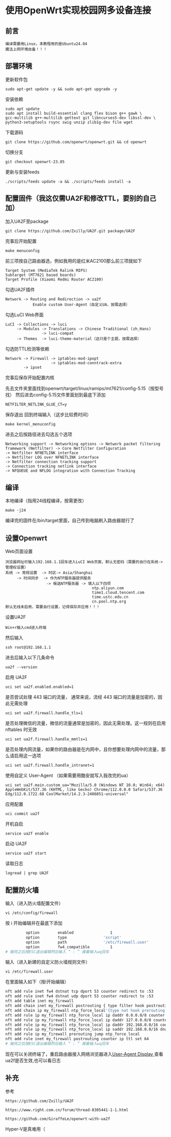 # 使用OpenWrt实现校园网多设备连接
## 前言
```
编译需要用Linux，本教程用的是Ubuntu24.04
魔法上网环境自备！！！
```

## 部署环境
更新软件包
```
sudo apt-get update -y && sudo apt-get upgrade -y
```

安装依赖
```
sudo apt update
sudo apt install build-essential clang flex bison g++ gawk \
gcc-multilib g++-multilib gettext git libncurses5-dev libssl-dev \
python3-setuptools rsync swig unzip zlib1g-dev file wget
```

下载源码
```
git clone https://github.com/openwrt/openwrt.git && cd openwrt
```

切换分支
```
git checkout openwrt-23.05
```

更新与安装feeds
```
./scripts/feeds update -a && ./scripts/feeds install -a
```

## 配置固件（我这仅需UA2F和修改TTL，要别的自己加）

加入UA2F至package
```
git clone https://github.com/Zxilly/UA2F.git package/UA2F
```

完事后开始配置
```
make menuconfig	
```

前三项按自己路由器选，例如我用的是红米AC2100那么前三项就如下
```
Target System (MediaTek Ralink MIPS)
Subtarget (MT7621 based boards)
Target Profile (Xiaomi Redmi Router AC2100)
```

勾选UA2F插件
```
Network -> Routing and Redirection -> ua2f
			Enable custom User-Agent（自定义UA，按需选择）
```

勾选LuCI Web界面
```
LuCI -> Collections -> luci
     -> Modules -> Translations -> Chinese Traditional (zh_Hans)
                -> luci-compat
     -> Themes  -> luci-theme-material（这只是个主题，按需选择）
```

勾选防TTL检测等依赖
```
Network -> Firewall -> iptables-mod-ipopt
                    -> iptables-mod-conntrack-extra
        -> ipset
```

完事后保存开始配置内核

先去文件夹里面找到openwrt/target/linux/ramips/mt7621/config-5.15（按型号找）
然后进去config-5.15文件里面划到最底下添加
```
NETFILTER_NETLINK_GLUE_CT=y
```
保存退出
回到终端输入（这步比较费时间）
```
make kernel_menuconfig
```
进去之后按路径进去勾选五个选项
```
Networking support -> Networking options -> Network packet filtering framework (Netfilter) -> Core Netfilter Configuration
-> Netfilter NFNETLINK interface
-> Netfilter LOG over NFNETLINK interface
-> Netfilter connection tracking support
-> Connection tracking netlink interface
-> NFQUEUE and NFLOG integration with Connection Tracking
```

## 编译
本地编译（指用24线程编译，按需更改）
```
make -j24
```
编译完的固件在/bin/target里面，自己传到电脑刷入路由器就行了

## 设置Openwrt
Web页面设置
```
浏览器网址栏输入192.168.1.1回车进入LuCI Web页面，默认无密码（需要的自行在系统->管理权设置）
系统 -> 常规设置  -> 时区-> Asia/Shanghai
     -> 时间同步  -> 作为NTP服务器提供服务
                  -> 候选NTP服务器 -> 填入以下四项
                                      ntp.aliyun.com
                                      time1.cloud.tencent.com
                                      time.ustc.edu.cn
                                      cn.pool.ntp.org
默认无线未启用，需要自行设置，记得保存并应用！！！
```
设置UA2F
```
Win+r输入cmd进入终端
```
然后输入
```
ssh root@192.168.1.1
```
进去后输入以下几条命令
```
ua2f --version
```

启用 UA2F
```
uci set ua2f.enabled.enabled=1
```

是否尝试处理 443 端口的流量， 通常来说，流经 443 端口的流量是加密的，因此无需处理
```
uci set ua2f.firewall.handle_tls=1
```

是否处理微信的流量，微信的流量通常是加密的，因此无需处理。这一规则在启用 nftables 时无效
```
uci set ua2f.firewall.handle_mmtls=1
```
是否处理内网流量，如果你的路由器是在内网中，且你想要处理内网中的流量，那么请启用这一选项
```
uci set ua2f.firewall.handle_intranet=1
```

使用自定义 User-Agent （如果需要用酷安就写入我改完的ua）
```
uci set ua2f.main.custom_ua="Mozilla/5.0 (Windows NT 10.0; Win64; x64) AppleWebKit/537.36 (KHTML, like Gecko) Chrome/112.0.0.0 Safari/537.36 Edg/112.0.1722.68 CoolMarket/14.2.3-2406051-universal"
```

应用配置
```
uci commit ua2f
```

开机自启
```
service ua2f enable
```

启动 UA2F
```
service ua2f start
```

读取日志
```
logread | grep UA2F
```
## 配置防火墙
输入（进入防火墙配置文件）
 ```
vi /etc/config/firewall
```
按 i 开始编辑并在最底下添加
```bash
         option        enabled                1
         option        type                'script'
         option        path                '/etc/firewall.user'
         option        fw4_compatible         1
# 输完之后按ESC退出编辑然后输入 “ : ” 接着输入wq回车
```

输入（进入新建的自定义防火墙规则文件）
```
vi /etc/firewall.user
```
在里面输入如下（按i开始编辑）
```bash
nft add rule inet fw4 dstnat tcp dport 53 counter redirect to :53
nft add rule inet fw4 dstnat udp dport 53 counter redirect to :53
nft add table inet my_firewall
nft add chain inet my_firewall postrouting { type filter hook postrouting priority -150\; policy accept\; }
nft add chain ip my_firewall ntp_force_local'{type nat hook prerouting priority 0; policy accept;}'
nft add rule ip my_firewall ntp_force_local ip daddr 0.0.0.0/8 counter accept
nft add rule ip my_firewall ntp_force_local ip daddr 127.0.0.0/8 counter accept
nft add rule ip my_firewall ntp_force_local ip daddr 192.168.0.0/16 counter accept
nft add rule ip my_firewall ntp_force_local ip saddr 192.168.0.0/16 dnat to 192.168.1.1
nft add rule ip my_firewall prerouting jump ntp_force_local
nft add rule inet my_firewall postrouting counter ip ttl set 64
# 输完之后按ESC退出编辑然后输入 “ : ” 接着输入wq回车
```
现在可以关闭终端了，重启路由器接入网络浏览器进入[User-Agent Display ](http://ua-check.stagoh.com/)查看ua2f是否生效,也可以看日志

## 补充
参考
```
https://github.com/Zxilly/UA2F
```
```
https://www.right.com.cn/forum/thread-8305441-1-1.html
```
```
https://github.com/GiraffeLe/openwrt-with-ua2f
```


Hyper-V是真难用（
